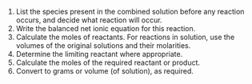 1. List the species present in the combined solution before any reaction occurs, and decide what reaction will occur.
2. Write the balanced net ionic equation for this reaction.
3. Calculate the moles of reactants. For reactions in solution, use the volumes of the original solutions and their molarities.
4. Determine the limiting reactant where appropriate.
5. Calculate the moles of the required reactant or product.
6. Convert to grams or volume (of solution), as required.